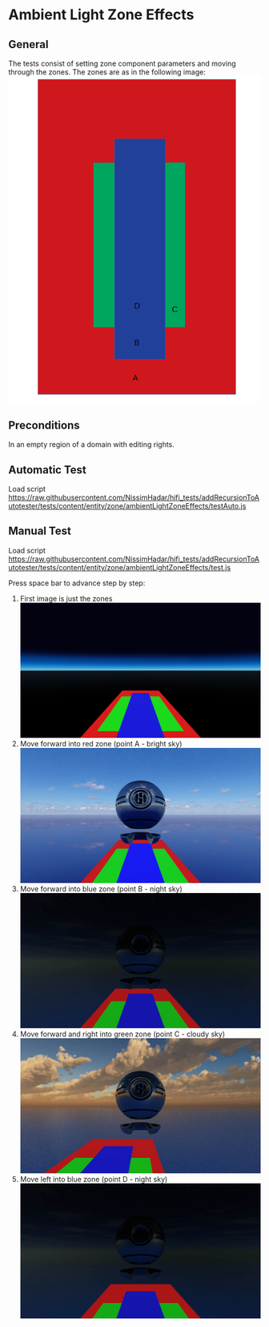 # Ambient Light Zone Effects
## General

The tests consist of setting zone component parameters and moving through the zones.
The zones are as in the following image:
![](./zones.png)

## Preconditions
In an empty region of a domain with editing rights.

## Automatic Test
Load script <https://raw.githubusercontent.com/NissimHadar/hifi_tests/addRecursionToAutotester/tests/content/entity/zone/ambientLightZoneEffects/testAuto.js>
## Manual Test
Load script <https://raw.githubusercontent.com/NissimHadar/hifi_tests/addRecursionToAutotester/tests/content/entity/zone/ambientLightZoneEffects/test.js>

Press space bar to advance step by step:
1.  First image is just the zones
![](./ExpectedImage_00000.png) 
2. Move forward into red zone (point A - bright sky)
![](./ExpectedImage_00001.png) 
3. Move forward into blue zone (point B - night sky)
![](./ExpectedImage_00002.png)
4. Move forward and right into green zone (point C - cloudy sky)
![](./ExpectedImage_00003.png) 
5. Move left into blue zone (point D - night sky)
![](./ExpectedImage_00004.png) 
